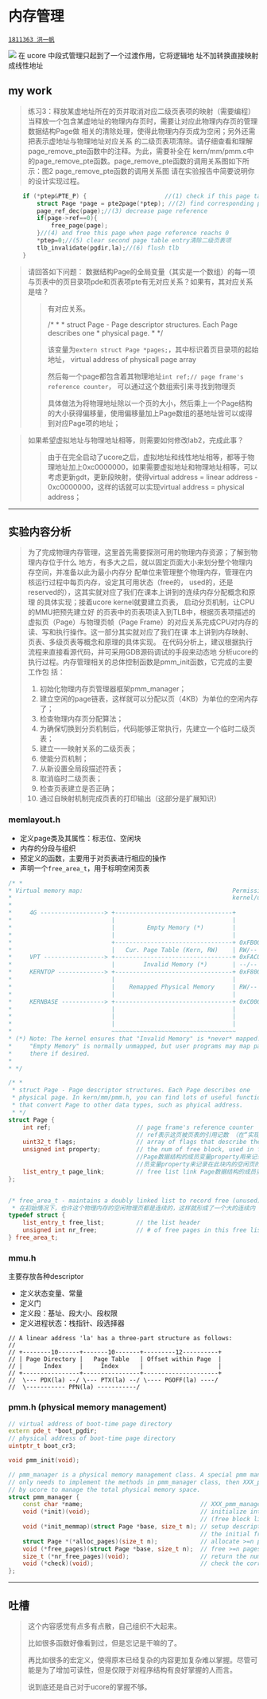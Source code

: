 # 内存管理
[`1811363 洪一帆`]()

![](段页式.png)
在 ucore 中段式管理只起到了一个过渡作用，它将逻辑地 址不加转换直接映射成线性地址

## my work
>练习3：释放某虚地址所在的页并取消对应二级页表项的映射（需要编程） 
>当释放一个包含某虚地址的物理内存页时，需要让对应此物理内存页的管理数据结构Page做
>相关的清除处理，使得此物理内存页成为空闲；另外还需把表示虚地址与物理地址对应关系
>的二级页表项清除。请仔细查看和理解page_remove_pte函数中的注释。为此，需要补全在
>kern/mm/pmm.c中的page_remove_pte函数。page_remove_pte函数的调用关系图如下所
>示：图2
>page_remove_pte函数的调用关系图
>请在实验报告中简要说明你的设计实现过程。
>
```c++
    if (*ptep&PTE_P) {                      //(1) check if this page table entry is present
        struct Page *page = pte2page(*ptep); //(2) find corresponding page to pte
        page_ref_dec(page);//(3) decrease page reference
        if(page->ref==0){
            free_page(page);
        }//(4) and free this page when page reference reachs 0
        *ptep=0;//(5) clear second page table entry清除二级页表项
        tlb_invalidate(pgdir,la);//(6) flush tlb
    }
```
>请回答如下问题：
>数据结构Page的全局变量（其实是一个数组）的每一项与页表中的页目录项pde和页表项pte有无对应关系？如果有，其对应关系是啥？
>   
>>有对应关系。
>>
>> /* *
     * struct Page - Page descriptor structures. Each Page describes one
     * physical page. 
     * */
>>
>>该变量为`extern struct Page *pages;`，其中标识着页目录项的起始地址， virtual address of physicall page array
>>
>>然后每一个page都包含着其物理地址`int ref;// page frame's reference counter`，
>>可以通过这个数组索引来寻找到物理页
>>
>>具体做法为将物理地址除以一个页的大小，然后乘上一个Page结构的大小获得偏移量，使用偏移量加上Page数组的基地址皆可以或得到对应Page项的地址；
>>
>>

>如果希望虚拟地址与物理地址相等，则需要如何修改lab2，完成此事？
>>
>>由于在完全启动了ucore之后，虚拟地址和线性地址相等，都等于物理地址加上0xc0000000，如果需要虚拟地址和物理地址相等，可以考虑更新gdt，更新段映射，使得virtual address = linear address - 0xc0000000，这样的话就可以实现virtual address = physical address；
>>
>>
>>



***
## 实验内容分析

>为了完成物理内存管理，这里首先需要探测可用的物理内存资源；了解到物理内存位于什么
地方，有多大之后，就以固定页面大小来划分整个物理内存空间，并准备以此为最小内存分
配单位来管理整个物理内存，管理在内核运行过程中每页内存，设定其可用状态（free的，
used的，还是reserved的），这其实就对应了我们在课本上讲到的连续内存分配概念和原理
的具体实现；接着ucore
kernel就要建立页表，
启动分页机制，让CPU的MMU把预先建立好
的页表中的页表项读入到TLB中，根据页表项描述的虚拟页（Page）与物理页帧（Page
Frame）的对应关系完成CPU对内存的读、写和执行操作。这一部分其实就对应了我们在课
本上讲到内存映射、页表、多级页表等概念和原理的具体实现。
在代码分析上，建议根据执行流程来直接看源代码，并可采用GDB源码调试的手段来动态地
分析ucore的执行过程。内存管理相关的总体控制函数是pmm_init函数，它完成的主要工作包
括：
>1. 初始化物理内存页管理器框架pmm_manager；
>2. 建立空闲的page链表，这样就可以分配以页（4KB）为单位的空闲内存了；
>3. 检查物理内存页分配算法；
>4. 为确保切换到分页机制后，代码能够正常执行，先建立一个临时二级页表；
>5. 建立一一映射关系的二级页表；
>6. 使能分页机制；
>7. 从新设置全局段描述符表；
>8. 取消临时二级页表；
>9. 检查页表建立是否正确；
>10. 通过自映射机制完成页表的打印输出（这部分是扩展知识）

### memlayout.h

- 定义page类及其属性：标志位、空闲块
- 内存的分段与组织
- 预定义的函数，主要用于对页表进行相应的操作
- 声明一个`free_area_t`，用于标明空闲页表
```c++
/* *
* Virtual memory map:                                          Permissions
*                                                              kernel/user
*
*     4G ------------------> +---------------------------------+
*                            |                                 |
*                            |         Empty Memory (*)        |
*                            |                                 |
*                            +---------------------------------+ 0xFB000000
*                            |   Cur. Page Table (Kern, RW)    | RW/-- PTSIZE
*     VPT -----------------> +---------------------------------+ 0xFAC00000
*                            |        Invalid Memory (*)       | --/--
*     KERNTOP -------------> +---------------------------------+ 0xF8000000
*                            |                                 |
*                            |    Remapped Physical Memory     | RW/-- KMEMSIZE
*                            |                                 |
*     KERNBASE ------------> +---------------------------------+ 0xC0000000
*                            |                                 |
*                            |                                 |
*                            |                                 |
*                            ~~~~~~~~~~~~~~~~~~~~~~~~~~~~~~~~~~~
* (*) Note: The kernel ensures that "Invalid Memory" is *never* mapped.
*     "Empty Memory" is normally unmapped, but user programs may map pages
*     there if desired.
*
* */

/* *
 * struct Page - Page descriptor structures. Each Page describes one
 * physical page. In kern/mm/pmm.h, you can find lots of useful functions
 * that convert Page to other data types, such as phyical address.
 * */
struct Page {
    int ref;                        // page frame's reference counter
                                    // ref表示这页被页表的引用记数 （在“实现分页机制”一节会讲到）。如果这个页被页表引用了，即在某页表中有一个页表项设 置了一个虚拟页到这个Page管理的物理页的映射关系，就会把Page的ref加一；反之，若页表 项取消，即映射关系解除，就会把Page的ref减一。
    uint32_t flags;                 // array of flags that describe the status of the page frame 这表示flags目前用到了两个bit表示页目前具有的两种属性，bit 0表示此页是否被保留 （reserved），如果是被保留的页，则bit 0会设置为1，且不能放到空闲页链表中，即这样的 页不是空闲页，不能动态分配与释放。
    unsigned int property;          // the num of free block, used in first fit pm manager，主要是我们可以设计不同的页分配算法（best fit, buddy system等），那么这个PG_property就有不同的含义了。
                                    //Page数据结构的成员变量property用来记录某连续内存空闲块的大小（即地址 连续的空闲页的个数）。这里需要注意的是用到此成员变量的这个Page比较特殊，是这个连 续内存空闲块地址最小的一页（即头一页， Head Page）。连续内存空闲块利用这个页的成
                                    //员变量property来记录在此块内的空闲页的个数。这里去的名字property也不是很直观，原因 与上面类似，在不同的页分配算法中，property有不同的含义。
    list_entry_t page_link;         // free list link Page数据结构的成员变量page_link是便于把多个连续内存空闲块链接在一起的双向链表指针 （可回顾在lab0实验指导书中有关双向链表数据结构的介绍）。这里需要注意的是用到此成员 变量的这个Page比较特殊，是这个连续内存空闲块地址最小的一页（即头一页， Head Page）。连续内存空闲块利用这个页的成员变量page_link来链接比它地址小和大的其他连续 内存空闲块。
};


/* free_area_t - maintains a doubly linked list to record free (unused) pages
 * 在初始情况下，也许这个物理内存的空闲物理页都是连续的，这样就形成了一个大的连续内 存空闲块。但随着物理页的分配与释放，这个大的连续内存空闲块会分裂为一系列地址不连 续的多个小连续内存空闲块，且每个连续内存空闲块内部的物理页是连续的。那么为了有效 地管理这些小连续内存空闲块。所有的连续内存空闲块可用一个双向链表管理起来，便于分 配和释放，为此定义了一个free_area_t数据结构，包含了一个list_entry结构的双向链表指针 和记录当前空闲页的个数的无符号整型变量nr_free。其中的链表指针指向了空闲的物理页。*/
typedef struct {
    list_entry_t free_list;         // the list header
    unsigned int nr_free;           // # of free pages in this free list
} free_area_t;
```

### mmu.h
主要存放各种descriptor

- 定义状态变量、常量
- 定义门
- 定义段：基址、段大小、段权限
- 定义进程状态：栈指针、段选择器
```
// A linear address 'la' has a three-part structure as follows:
//
// +--------10------+-------10-------+---------12----------+
// | Page Directory |   Page Table   | Offset within Page  |
// |      Index     |     Index      |                     |
// +----------------+----------------+---------------------+
//  \--- PDX(la) --/ \--- PTX(la) --/ \---- PGOFF(la) ----/
//  \----------- PPN(la) -----------/
```


### pmm.h (physical memory management)


```c++
// virtual address of boot-time page directory
extern pde_t *boot_pgdir;
// physical address of boot-time page directory
uintptr_t boot_cr3;

void pmm_init(void);

// pmm_manager is a physical memory management class. A special pmm manager - XXX_pmm_manager
// only needs to implement the methods in pmm_manager class, then XXX_pmm_manager can be used
// by ucore to manage the total physical memory space.
struct pmm_manager {
    const char *name;                                 // XXX_pmm_manager's name
    void (*init)(void);                               // initialize internal description&management data structure
                                                      // (free block list, number of free block) of XXX_pmm_manager 
    void (*init_memmap)(struct Page *base, size_t n); // setup description&management data structcure according to
                                                      // the initial free physical memory space 
    struct Page *(*alloc_pages)(size_t n);            // allocate >=n pages, depend on the allocation algorithm 
    void (*free_pages)(struct Page *base, size_t n);  // free >=n pages with "base" addr of Page descriptor structures(memlayout.h)
    size_t (*nr_free_pages)(void);                    // return the number of free pages 
    void (*check)(void);                              // check the correctness of XXX_pmm_manager ，用来编写测试函数
};
```

***
## 吐槽

>这个内容感觉有点多有点散，自己组织不大起来。
>
>比如很多函数好像看到过，但是忘记是干嘛的了。
>
>再比如很多的宏定义，使得原本已经复杂的内容更加复杂难以掌握。尽管可能是为了增加可读性，但是仅限于对程序结构有良好掌握的人而言。
>
>说到底还是自己对于ucore的掌握不够。